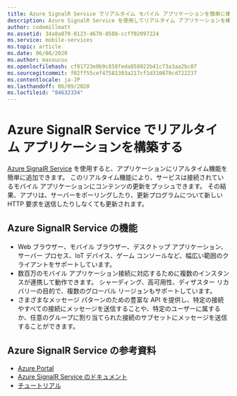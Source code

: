 ```yaml
---
title: Azure SignalR Service でリアルタイム モバイル アプリケーションを簡単に構築する
description: Azure SignalR Service を使用してリアルタイム アプリケーションを構築できるサービスについて説明します。
author: codemillmatt
ms.assetid: 34a8a070-0123-4678-8588-ccff02097224
ms.service: mobile-services
ms.topic: article
ms.date: 06/08/2020
ms.author: masoucou
ms.openlocfilehash: cf81723e0b9c858feda858022b41c73a3aa2bc07
ms.sourcegitcommit: f02ff55cef47581303a217cf1d310879cd722237
ms.contentlocale: ja-JP
ms.lasthandoff: 06/09/2020
ms.locfileid: "84632334"
---
```

# <a name="build-real-time-applications-with-azure-signalr-service"></a>Azure SignalR Service でリアルタイム アプリケーションを構築する

[Azure SignalR Service](https://azure.microsoft.com/services/signalr-service/) を使用すると、アプリケーションにリアルタイム機能を簡単に追加できます。 このリアルタイム機能により、サービスは接続されているモバイル アプリケーションにコンテンツの更新をプッシュできます。 その結果、アプリは、サーバーをポーリングしたり、更新プログラムについて新しい HTTP 要求を送信したりしなくても更新されます。

## <a name="azure-signalr-service-features"></a>Azure SignalR Service の機能

- Web ブラウザー、モバイル ブラウザー、デスクトップ アプリケーション、サーバー プロセス、IoT デバイス、ゲーム コンソールなど、幅広い範囲のクライアントをサポートしています。
- 数百万のモバイル アプリケーション接続に対応するために複数のインスタンスが連携して動作できます。 シャーディング、高可用性、ディザスター リカバリーの目的で、複数のグローバル リージョンもサポートしています。
- さまざまなメッセージ パターンのための豊富な API を提供し、特定の接続やすべての接続にメッセージを送信することや、特定のユーザーに属するか、任意のグループに割り当てられた接続のサブセットにメッセージを送信することができます。

## <a name="azure-signalr-service-references"></a>Azure SignalR Service の参考資料

- [Azure Portal](https://portal.azure.com)
- [Azure SignalR Service のドキュメント](/azure/azure-signalr/signalr-overview)
- [チュートリアル](/azure/azure-signalr/signalr-tutorial-authenticate-azure-functions)

